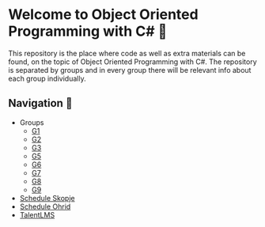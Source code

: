 ﻿# Welcome to Object Oriented Programming with C# 🚀

This repository is the place where code as well as extra materials can be found, on the topic of  Object Oriented Programming with C#. The repository is separated by groups and in every group there will be relevant info about each group individually.

## Navigation 🧭

* Groups
  * [G1](/G1/)
  * [G2](/G2/)
  * [G3](/G3/)
  * [G5](/G5/)
  * [G6](/G6/)
  * [G7](/G7/)
  * [G8](/G8/)
  * [G9](/G9/)
* [Schedule Skopje](https://docs.google.com/spreadsheets/d/1h9zUq77taetu-STSsdb2_gRPREZbxQkW/edit#gid=1101005005)
* [Schedule Ohrid](https://docs.google.com/spreadsheets/d/1jtheU2v8_ddhoXJyJzv00qpwaEOvSnJB/edit#gid=2003636859)
* [TalentLMS](https://academyforprogramming-seavusedu.talentlms.com/index)